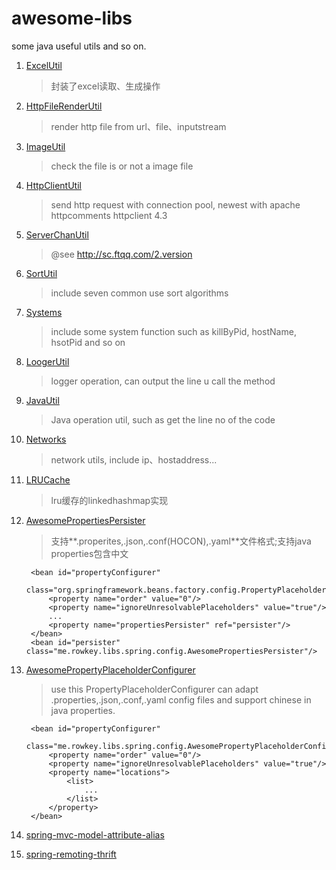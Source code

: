 # awesome-libs

some java useful utils and so on.

1. [ExcelUtil](src/main/java/me/rowkey/libs/util/ExcelUtil.java)

    > 封装了excel读取、生成操作

1. [HttpFileRenderUtil](src/main/java/me/rowkey/libs/util/HttpFileRenderUtil.java)

    > render http file from url、file、inputstream

1. [ImageUtil](src/main/java/me/rowkey/libs/util/ImageUtil.javal)

    > check the file is or not a image file

1. [HttpClientUtil](src/main/java/me/rowkey/libs/util/HttpClientUtil.java)

    > send http request with connection pool, newest with apache httpcomments httpclient 4.3

1. [ServerChanUtil](src/main/java/me/rowkey/libs/util/ServerChanUtil.java)

    > @see <http://sc.ftqq.com/2.version>
  
1. [SortUtil](src/main/java/me/rowkey/libs/util/SortUtil.java)

    > include seven common use sort algorithms
  
1. [Systems](src/main/java/me/rowkey/libs/util/Systems.java)
 
    > include some system function such as killByPid, hostName, hsotPid and so on

1. [LoogerUtil](src/main/java/me/rowkey/libs/util/LoggerUtil.java)

    > logger operation, can output the line u call the method

1. [JavaUtil](src/main/java/me/rowkey/libs/util/JavaUtil.java)

    > Java operation util, such as get the line no of the code
    
1. [Networks](src/main/java/me/rowkey/libs/util/Networks.java)

    > network utils, include ip、hostaddress...

1. [LRUCache](src/main/java/me/rowkey/libs/cache/LRUCache.java)
    
    > lru缓存的linkedhashmap实现

1. [AwesomePropertiesPersister](src/main/java/me/rowkey/libs/spring/config/AwesomePropertiesPersister.java) 

    > 支持**.properites,.json,.conf(HOCON),.yaml**文件格式;支持java properties包含中文

        <bean id="propertyConfigurer"
            class="org.springframework.beans.factory.config.PropertyPlaceholderConfigurer">
            <property name="order" value="0"/>
            <property name="ignoreUnresolvablePlaceholders" value="true"/>
            ...
            <property name="propertiesPersister" ref="persister"/>
        </bean>
        <bean id="persister" class="me.rowkey.libs.spring.config.AwesomePropertiesPersister"/>
    
1. [AwesomePropertyPlaceholderConfigurer](src/main/java/me/rowkey/libs/spring/config/AwesomePropertyPlaceholderConfigurer.java)

    > use this PropertyPlaceholderConfigurer can adapt .properties,.json,.conf,.yaml config files and support chinese in java properties.

        <bean id="propertyConfigurer"
                  class="me.rowkey.libs.spring.config.AwesomePropertyPlaceholderConfigurer">
            <property name="order" value="0"/>
            <property name="ignoreUnresolvablePlaceholders" value="true"/>
            <property name="locations">
                <list>
                    ...
                </list>
            </property>
        </bean>
        
1. [spring-mvc-model-attribute-alias](doc/spring-mvc-model-attribute-alias.md)
 
1. [spring-remoting-thrift](doc/spring-remoting-thrift.md)
